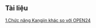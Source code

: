 ## Tài liệu
[1.Chức năng Kangjin khác so với OPEN24](https://docs.google.com/document/d/168F9qXvvUDwYOZRKN52t9G9qjDTMeogjHT5JTsWGec0/edit?usp=sharing)
